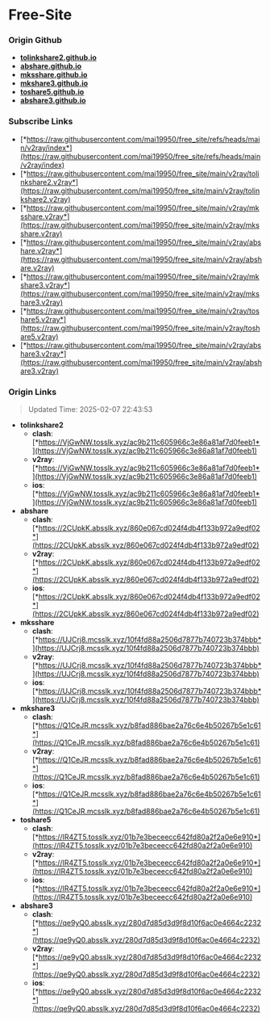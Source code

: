# Free-Site

### Origin Github

- [**tolinkshare2.github.io**](https://github.com/tolinkshare2/tolinkshare2.github.io)
- [**abshare.github.io**](https://github.com/abshare/abshare.github.io)
- [**mksshare.github.io**](https://github.com/mksshare/mksshare.github.io)
- [**mkshare3.github.io**](https://github.com/mkshare3/mkshare3.github.io)
- [**toshare5.github.io**](https://github.com/toshare5/toshare5.github.io)
- [**abshare3.github.io**](https://github.com/abshare3/abshare3.github.io)

### Subscribe Links

- [*https://raw.githubusercontent.com/mai19950/free_site/refs/heads/main/v2ray/index*](https://raw.githubusercontent.com/mai19950/free_site/refs/heads/main/v2ray/index)
- [*https://raw.githubusercontent.com/mai19950/free_site/main/v2ray/tolinkshare2.v2ray*](https://raw.githubusercontent.com/mai19950/free_site/main/v2ray/tolinkshare2.v2ray)
- [*https://raw.githubusercontent.com/mai19950/free_site/main/v2ray/mksshare.v2ray*](https://raw.githubusercontent.com/mai19950/free_site/main/v2ray/mksshare.v2ray)
- [*https://raw.githubusercontent.com/mai19950/free_site/main/v2ray/abshare.v2ray*](https://raw.githubusercontent.com/mai19950/free_site/main/v2ray/abshare.v2ray)
- [*https://raw.githubusercontent.com/mai19950/free_site/main/v2ray/mkshare3.v2ray*](https://raw.githubusercontent.com/mai19950/free_site/main/v2ray/mkshare3.v2ray)
- [*https://raw.githubusercontent.com/mai19950/free_site/main/v2ray/toshare5.v2ray*](https://raw.githubusercontent.com/mai19950/free_site/main/v2ray/toshare5.v2ray)
- [*https://raw.githubusercontent.com/mai19950/free_site/main/v2ray/abshare3.v2ray*](https://raw.githubusercontent.com/mai19950/free_site/main/v2ray/abshare3.v2ray)

### Origin Links

> Updated Time: 2025-02-07 22:43:53

- **tolinkshare2**
  - **clash**: [*https://VjGwNW.tosslk.xyz/ac9b211c605966c3e86a81af7d0feeb1*](https://VjGwNW.tosslk.xyz/ac9b211c605966c3e86a81af7d0feeb1)
  - **v2ray**: [*https://VjGwNW.tosslk.xyz/ac9b211c605966c3e86a81af7d0feeb1*](https://VjGwNW.tosslk.xyz/ac9b211c605966c3e86a81af7d0feeb1)
  - **ios**: [*https://VjGwNW.tosslk.xyz/ac9b211c605966c3e86a81af7d0feeb1*](https://VjGwNW.tosslk.xyz/ac9b211c605966c3e86a81af7d0feeb1)
- **abshare**
  - **clash**: [*https://2CUpkK.absslk.xyz/860e067cd024f4db4f133b972a9edf02*](https://2CUpkK.absslk.xyz/860e067cd024f4db4f133b972a9edf02)
  - **v2ray**: [*https://2CUpkK.absslk.xyz/860e067cd024f4db4f133b972a9edf02*](https://2CUpkK.absslk.xyz/860e067cd024f4db4f133b972a9edf02)
  - **ios**: [*https://2CUpkK.absslk.xyz/860e067cd024f4db4f133b972a9edf02*](https://2CUpkK.absslk.xyz/860e067cd024f4db4f133b972a9edf02)
- **mksshare**
  - **clash**: [*https://UJCrj8.mcsslk.xyz/10f4fd88a2506d7877b740723b374bbb*](https://UJCrj8.mcsslk.xyz/10f4fd88a2506d7877b740723b374bbb)
  - **v2ray**: [*https://UJCrj8.mcsslk.xyz/10f4fd88a2506d7877b740723b374bbb*](https://UJCrj8.mcsslk.xyz/10f4fd88a2506d7877b740723b374bbb)
  - **ios**: [*https://UJCrj8.mcsslk.xyz/10f4fd88a2506d7877b740723b374bbb*](https://UJCrj8.mcsslk.xyz/10f4fd88a2506d7877b740723b374bbb)
- **mkshare3**
  - **clash**: [*https://Q1CeJR.mcsslk.xyz/b8fad886bae2a76c6e4b50267b5e1c61*](https://Q1CeJR.mcsslk.xyz/b8fad886bae2a76c6e4b50267b5e1c61)
  - **v2ray**: [*https://Q1CeJR.mcsslk.xyz/b8fad886bae2a76c6e4b50267b5e1c61*](https://Q1CeJR.mcsslk.xyz/b8fad886bae2a76c6e4b50267b5e1c61)
  - **ios**: [*https://Q1CeJR.mcsslk.xyz/b8fad886bae2a76c6e4b50267b5e1c61*](https://Q1CeJR.mcsslk.xyz/b8fad886bae2a76c6e4b50267b5e1c61)
- **toshare5**
  - **clash**: [*https://IR4ZT5.tosslk.xyz/01b7e3beceecc642fd80a2f2a0e6e910*](https://IR4ZT5.tosslk.xyz/01b7e3beceecc642fd80a2f2a0e6e910)
  - **v2ray**: [*https://IR4ZT5.tosslk.xyz/01b7e3beceecc642fd80a2f2a0e6e910*](https://IR4ZT5.tosslk.xyz/01b7e3beceecc642fd80a2f2a0e6e910)
  - **ios**: [*https://IR4ZT5.tosslk.xyz/01b7e3beceecc642fd80a2f2a0e6e910*](https://IR4ZT5.tosslk.xyz/01b7e3beceecc642fd80a2f2a0e6e910)
- **abshare3**
  - **clash**: [*https://qe9yQ0.absslk.xyz/280d7d85d3d9f8d10f6ac0e4664c2232*](https://qe9yQ0.absslk.xyz/280d7d85d3d9f8d10f6ac0e4664c2232)
  - **v2ray**: [*https://qe9yQ0.absslk.xyz/280d7d85d3d9f8d10f6ac0e4664c2232*](https://qe9yQ0.absslk.xyz/280d7d85d3d9f8d10f6ac0e4664c2232)
  - **ios**: [*https://qe9yQ0.absslk.xyz/280d7d85d3d9f8d10f6ac0e4664c2232*](https://qe9yQ0.absslk.xyz/280d7d85d3d9f8d10f6ac0e4664c2232)
